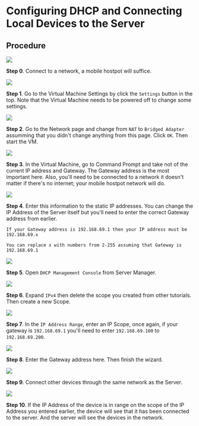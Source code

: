 # Configuring DHCP and Connecting Local Devices to the Server

## Procedure

<img src="art/configure-dhcp/0-connect.png">

**Step 0**. Connect to a network, a mobile hostpot will suffice.

<img src="art/configure-dhcp/1-go-to-settings.png">

**Step 1**. Go to the Virtual Machine Settings by click the `Settings` button in the top. Note that the Virtual Machine needs to be powered off to change some settings.

<img src="art/configure-dhcp/2-change-adapter-type.png">

**Step 2**. Go to the Network page and change from `NAT` to `Bridged Adapter` assumming that you didn't change anything from this page. Click `OK`. Then start the VM.

<img src="art/configure-dhcp/3-note-ip-address.png">

**Step 3**. In the Virtual Machine, go to Command Prompt and take not of the current IP address and Gateway. The Gateway address is the most important here. Also, you'll need to be connected to a network it doesn't matter if there's no internet; your mobile hostpot network will do.

<img src="art/configure-dhcp/4-set-ip-address.png">

**Step 4**. Enter this information to the static IP addresses. You can change the IP Address of the Server itself but you'll need to enter the correct Gateway address from earlier.

```
If your Gateway address is 192.168.69.1 then your IP address must be 192.168.69.x

You can replace x with numbers from 2-255 assuming that Gateway is 192.168.69.1
```

<img src="art/configure-dhcp/5-server-manager.png">

**Step 5**. Open `DHCP Management Console` from Server Manager.

<img src="art/configure-dhcp/6-dhcp-console.png">

**Step 6**. Expand `IPv4` then delete the scope you created from other tutorials. Then create a new Scope.

<img src="art/configure-dhcp/7-add-scope.png">

**Step 7**. In the `IP Address Range`, enter an IP Scope, once again, if your gateway is `192.168.69.1` you'll need to enter `192.168.69.100` to `192.168.69.200`.

<img src="art/configure-dhcp/8-add-gateway.png">

**Step 8**. Enter the Gateway address here. Then finish the wizard.

<img src="art/configure-dhcp/9-connect-devices.png">

**Step 9**. Connect other devices through the same network as the Server. 

<img src="art/configure-dhcp/10-see-devices.png">

**Step 10**. If the IP Address of the device is in range on the scope of the IP Address you entered earlier, the device will see that it has been connected to the server. And the server will see the devices in the network.